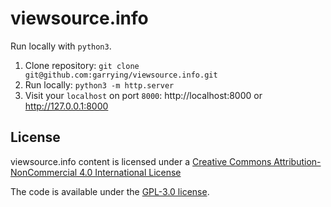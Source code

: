 # viewsource.info

Run locally with `python3`.

1. Clone repository: `git clone git@github.com:garrying/viewsource.info.git`
2. Run locally: `python3 -m http.server`
3. Visit your `localhost` on port `8000`: http://localhost:8000 or http://127.0.0.1:8000

## License

viewsource.info content is licensed under a [Creative Commons Attribution-NonCommercial 4.0 International License](https://creativecommons.org/licenses/by-nc/4.0/)

The code is available under the [GPL-3.0 license](LICENSE).
